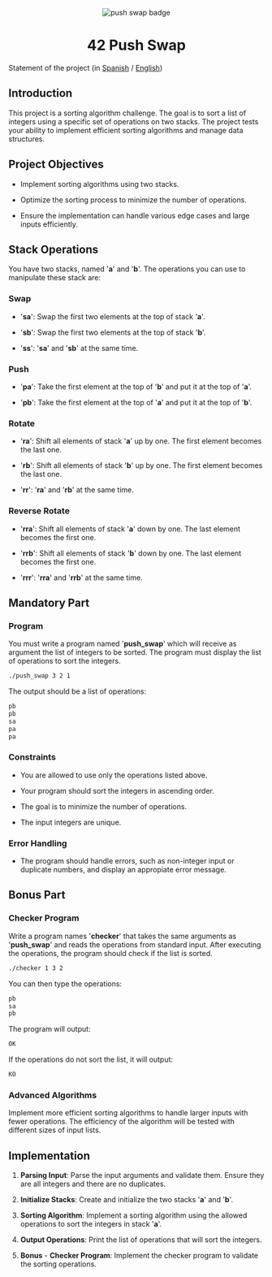 <p align="center">
  <img src="https://github.com/ayogun/42-project-badges/blob/main/badges/push_swapm.png" alt="push swap badge">
</p>

<h1 align="center">
  42 Push Swap
</h1>

<!-- # 42_push_swap -->

Statement of the project (in [Spanish](es.subject.pdf) / [English](en.subject.pdf))

## Introduction

This project is a sorting algorithm challenge. The goal is to sort a list of integers using a specific set of operations on two stacks. The project tests your ability to implement efficient sorting algorithms and manage data structures.

## Project Objectives

- Implement sorting algorithms using two stacks.

- Optimize the sorting process to minimize the number of operations.

- Ensure the implementation can handle various edge cases and large inputs efficiently.

## Stack Operations

You have two stacks, named '**a**' and '**b**'. The operations you can use to manipulate these stack are:

### Swap

- '**sa**': Swap the first two elements at the top of stack '**a**'.

- '**sb**': Swap the first two elements at the top of stack '**b**'.

- '**ss**': '**sa**' and '**sb**' at the same time.

### Push

- '**pa**': Take the first element at the top of '**b**' and put it at the top of '**a**'.

- '**pb**': Take the first element at the top of '**a**' and put it at the top of '**b**'.

### Rotate

- '**ra**': Shift all elements of stack '**a**' up by one. The first element becomes the last one.

- '**rb**': Shift all elements of stack '**b**' up by one. The first element becomes the last one.

- '**rr**': '**ra**' and '**rb**' at the same time.

### Reverse Rotate

- '**rra**': Shift all elements of stack '**a**' down by one. The last element becomes the first one.

- '**rrb**': Shift all elements of stack '**b**' down by one. The last element becomes the first one.

- '**rrr**': '**rra**' and '**rrb**' at the same time.

## Mandatory Part

### Program

You must write a program named '**push_swap**' which will receive as argument the list of integers to be sorted. The program must display the list of operations to sort the integers.

```sh
./push_swap 3 2 1
```

The output should be a list of operations:

```sh
pb
pb
sa
pa
pa
```

### Constraints

- You are allowed to use only the operations listed above.

- Your program should sort the integers in ascending order.

- The goal is to minimize the number of operations.

- The input integers are unique.

### Error Handling

- The program should handle errors, such as non-integer input or duplicate numbers, and display an appropiate error message.

## Bonus Part

### Checker Program

Write a program names '**checker**' that takes the same arguments as '**push_swap**' and reads the operations from standard input. After executing the operations, the program should check if the list is sorted.

```sh
./checker 1 3 2
```

You can then type the operations:

```sh
pb
sa
pb
```

The program will output:

```sh
OK
```

If the operations do not sort the list, it will output:

```sh
KO
```

### Advanced Algorithms

Implement more efficient sorting algorithms to handle larger inputs with fewer operations. The efficiency of the algorithm will be tested with different sizes of input lists.

## Implementation

1. **Parsing Input**: Parse the input arguments and validate them. Ensure they are all integers and there are no duplicates.

2. **Initialize Stacks**: Create and initialize the two stacks '**a**' and '**b**'.

3. **Sorting Algorithm**: Implement a sorting algorithm using the allowed operations to sort the integers in stack '**a**'.

4. **Output Operations**: Print the list of operations that will sort the integers.

5. **Bonus** - **Checker Program**: Implement the checker program to validate the sorting operations.
